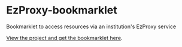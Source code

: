 EzProxy-bookmarklet
===================

Bookmarklet to access resources via an institution's EzProxy service

[View the project and get the bookmarklet here](http://wolstenhol.me/sites/projects/ezproxy/).
